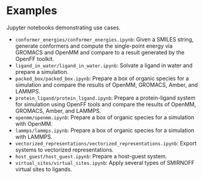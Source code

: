 # Examples

Jupyter notebooks demonstrating use cases.

* `conformer_energies/conformer_energies.ipynb`: Given a SMILES string, generate conformers and compute the single-point energy via GROMACS and OpenMM and compare to a result generated by the OpenFF toolkit.
* `ligand_in_water/ligand_in_water.ipynb`: Solvate a ligand in water and prepare a simulation.
* `packed_box/packed_box.ipynb`: Prepare a box of organic species for a simulation and compare the
  results of OpenMM, GROMACS, Amber, and LAMMPS.
* `protein_ligand/protein_ligand.ipynb`: Prepare a protein-ligand system for simulation using
  OpenFF tools and compare the results of OpenMM, GROMACS, Amber, and LAMMPS.
* `openmm/openmm.ipynb`: Prepare a box of organic species for a simulation with OpenMM.
* `lammps/lammps.ipynb`: Prepare a box of organic species for a simulation with LAMMPS.
* `vectorized_representations/vectorized_representations.ipynb`: Export systems to vectorized representations.
* `host_guest/host_guest.ipynb`: Prepare a host-guest system.
* `virtual_sites/virtual_sites.ipynb`: Apply several types of SMIRNOFF virtual sites to ligands.
